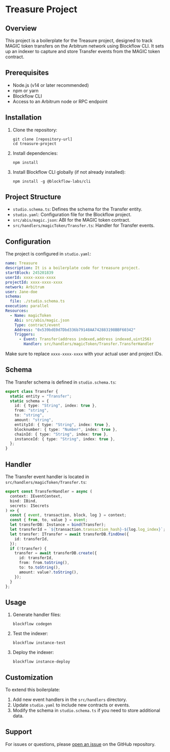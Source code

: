 # Treasure Project

## Overview

This project is a boilerplate for the Treasure project, designed to track MAGIC token transfers on the Arbitrum network using Blockflow CLI. It sets up an indexer to capture and store Transfer events from the MAGIC token contract.

## Prerequisites

- Node.js (v14 or later recommended)
- npm or yarn
- Blockflow CLI
- Access to an Arbitrum node or RPC endpoint

## Installation

1. Clone the repository:
   ```
   git clone [repository-url]
   cd treasure-project
   ```
2. Install dependencies:
   ```
   npm install
   ```
3. Install Blockflow CLI globally (if not already installed):
   ```
   npm install -g @blockflow-labs/cli
   ```

## Project Structure

- `studio.schema.ts`: Defines the schema for the Transfer entity.
- `studio.yaml`: Configuration file for the Blockflow project.
- `src/abis/magic.json`: ABI for the MAGIC token contract.
- `src/handlers/magicToken/Transfer.ts`: Handler for Transfer events.

## Configuration

The project is configured in `studio.yaml`:

```yaml
name: Treasure
description: It is a boilerplate code for treasure project.
startBlock: 245201839
userId: xxxx-xxxx-xxxx
projectId: xxxx-xxxx-xxxx
network: Arbitrum
user: Jane-doe
schema:
  file: ./studio.schema.ts
execution: parallel
Resources:
  - Name: magicToken
    Abi: src/abis/magic.json
    Type: contract/event
    Address: "0x539bdE0d7Dbd336b79148AA742883198BBF60342"
    Triggers:
      - Event: Transfer(address indexed,address indexed,uint256)
        Handler: src/handlers/magicToken/Transfer.TransferHandler
```

Make sure to replace `xxxx-xxxx-xxxx` with your actual user and project IDs.

## Schema

The Transfer schema is defined in `studio.schema.ts`:

```typescript
export class Transfer {
  static entity = "Transfer";
  static schema = {
    id: { type: "String", index: true },
    from: "string",
    to: "string",
    amount: "string",
    entityId: { type: "String", index: true },
    blocknumber: { type: "Number", index: true },
    chainId: { type: "String", index: true },
    instanceId: { type: "String", index: true },
  };
}
```

## Handler

The Transfer event handler is located in `src/handlers/magicToken/Transfer.ts`:

```typescript
export const TransferHandler = async (
  context: IEventContext,
  bind: IBind,
  secrets: ISecrets
) => {
  const { event, transaction, block, log } = context;
  const { from, to, value } = event;
  let transferDB: Instance = bind(Transfer);
  let transferId = `${transaction.transaction_hash}-${log.log_index}`;
  let transfer: ITransfer = await transferDB.findOne({
    id: transferId,
  });
  if (!transfer) {
    transfer = await transferDB.create({
      id: transferId,
      from: from.toString(),
      to: to.toString(),
      amount: value?.toString(),
    });
  }
};
```

## Usage

1. Generate handler files:
   ```
   blockflow codegen
   ```
2. Test the indexer:
   ```
   blockflow instance-test
   ```
3. Deploy the indexer:
   ```
   blockflow instance-deploy
   ```

## Customization

To extend this boilerplate:

1. Add new event handlers in the `src/handlers` directory.
2. Update `studio.yaml` to include new contracts or events.
3. Modify the schema in `studio.schema.ts` if you need to store additional data.

## Support

For issues or questions, please [open an issue](https://github.com/your-repo/issues) on the GitHub repository.
